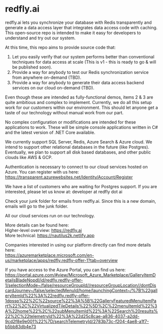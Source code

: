 # redfly.ai
redfly.ai lets you synchronize your database with Redis transparently and generate a data access layer that integrates data access code with caching. This open-source repo is intended to make it easy for developers to understand and try out our system.

At this time, this repo aims to provide source code that:

1. Let you easily verify that our system performs better than conventional techniques for data access at scale (This is v1 - this is ready to go & will be published soon).
2. Provide a way for anybody to test our Redis synchronization service from anywhere on-demand (TBD).
3. Provide a way for anybody to generate their data access backend services on our cloud on-demand (TBD).

Even though these are intended as fully-functional demos, items 2 & 3 are quite ambitious and complex to implement. Currently, we do all this setup work for our customers within our environment. This should let anyone get a taste of our technology without manual work from our part.

No complex configuration or modifications are intended for these applications to work. These will be simple console applications written in C# and the latest version of .NET Core available. 

We currently support SQL Server, Redis, Azure Search & Azure cloud. We intend to support other relational databases in the future (like Postgres). Eventually, we plan to support all disk based databases, and other public clouds like AWS & GCP. 

Authentication is necessary to connect to our cloud services hosted on Azure. You can register with us here:<br/>
https://transparent.azurewebsites.net/Identity/Account/Register

We have a list of customers who are waiting for Postgres support. If you are interested, please let us know at: developer at redfly dot ai

Check your junk folder for emails from redfly.ai. Since this is a new domain, emails will go to the junk folder.

All our cloud services run on our technology.  

More details can be found here:<br/>
Higher-level overview: https://redfly.ai <br/>
More technical: https://nautilus2k.netlify.app <br/>

Companies interested in using our platform directly can find more details here:<br/>
https://azuremarketplace.microsoft.com/en-us/marketplace/apps/redfly.redfly-offer-1?tab=overview

If you have access to the Azure Portal, you can find us here:<br/>
https://portal.azure.com/#view/Microsoft_Azure_Marketplace/GalleryItemDetailsBladeNopdl/id/redfly.redfly-offer-1/selectionMode~/false/resourceGroupId//resourceGroupLocation//dontDiscardJourney~/false/selectedMenuId/home/launchingContext~/%7B%22galleryItemId%22%3A%22redfly.redfly-offer-1dpssp%22%2C%22source%22%3A%5B%22GalleryFeaturedMenuItemPart%22%2C%22VirtualizedTileDetails%22%5D%2C%22menuItemId%22%3A%22home%22%2C%22subMenuItemId%22%3A%22Search%20results%22%2C%22telemetryId%22%3A%22d25c8cae-a836-4037-a2dd-9cd2f8e9e001%22%7D/searchTelemetryId/2783b73c-f204-4ae8-a1f7-b5bb83db4e73
